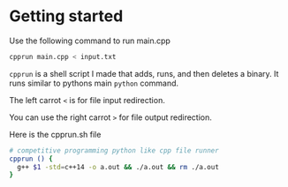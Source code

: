 # Getting started

Use the following command to run main.cpp

```sh
cpprun main.cpp < input.txt
```

`cpprun` is a shell script I made that adds, runs, and then deletes a binary. It runs similar to pythons main `python` command.

The left carrot `<` is for file input redirection.

You can use the right carrot `>` for file output redirection.

Here is the cpprun.sh file

```sh
# competitive programming python like cpp file runner
cpprun () {
  g++ $1 -std=c++14 -o a.out && ./a.out && rm ./a.out
}
```
